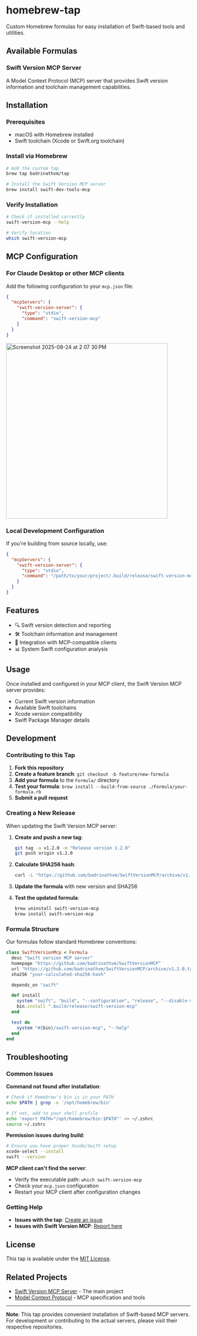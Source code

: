 # homebrew-tap

Custom Homebrew formulas for easy installation of Swift-based tools and utilities.

## Available Formulas

### Swift Version MCP Server

A Model Context Protocol (MCP) server that provides Swift version information and toolchain management capabilities.

## Installation

### Prerequisites

- macOS with Homebrew installed
- Swift toolchain (Xcode or Swift.org toolchain)

### Install via Homebrew

```bash
# Add the custom tap
brew tap badrinathvm/tap

# Install the Swift Version MCP server
brew install swift-dev-tools-mcp
```

### Verify Installation

```bash
# Check if installed correctly
swift-version-mcp --help

# Verify location
which swift-version-mcp
```

## MCP Configuration

### For Claude Desktop or other MCP clients

Add the following configuration to your `mcp.json` file:

```json
{
  "mcpServers": {
    "swift-version-server": {
      "type": "stdio",
      "command": "swift-version-mcp"
    }
  }
}
```

<img width="440" height="479" alt="Screenshot 2025-08-24 at 2 07 30 PM" src="https://github.com/user-attachments/assets/7452eb28-6fc7-45a6-916e-080f1dafd511" />


### Local Development Configuration

If you're building from source locally, use:

```json
{
  "mcpServers": {
    "swift-version-server": {
      "type": "stdio",
      "command": "/path/to/your/project/.build/release/swift-version-mcp"
    }
  }
}
```

## Features

- 🔍 Swift version detection and reporting
- 🛠️ Toolchain information and management
- 🔧 Integration with MCP-compatible clients
- 📊 System Swift configuration analysis

## Usage

Once installed and configured in your MCP client, the Swift Version MCP server provides:

- Current Swift version information
- Available Swift toolchains
- Xcode version compatibility
- Swift Package Manager details

## Development

### Contributing to this Tap

1. **Fork this repository**
2. **Create a feature branch**: `git checkout -b feature/new-formula`
3. **Add your formula** to the `Formula/` directory
4. **Test your formula**: `brew install --build-from-source ./Formula/your-formula.rb`
5. **Submit a pull request**

### Creating a New Release

When updating the Swift Version MCP server:

1. **Create and push a new tag**:
   ```bash
   git tag -a v1.2.0 -m "Release version 1.2.0"
   git push origin v1.2.0
   ```

2. **Calculate SHA256 hash**:
   ```bash
   curl -L "https://github.com/badrinathvm/SwiftVersionMCP/archive/v1.2.0.tar.gz" | shasum -a 256
   ```

3. **Update the formula** with new version and SHA256

4. **Test the updated formula**:
   ```bash
   brew uninstall swift-version-mcp
   brew install swift-version-mcp
   ```

### Formula Structure

Our formulas follow standard Homebrew conventions:

```ruby
class SwiftVersionMcp < Formula
  desc "Swift version MCP server"
  homepage "https://github.com/badrinathvm/SwiftVersionMCP"
  url "https://github.com/badrinathvm/SwiftVersionMCP/archive/v1.2.0.tar.gz"
  sha256 "your-calculated-sha256-hash"

  depends_on "swift"

  def install
    system "swift", "build", "--configuration", "release", "--disable-sandbox"
    bin.install ".build/release/swift-version-mcp"
  end

  test do
    system "#{bin}/swift-version-mcp", "--help"
  end
end
```

## Troubleshooting

### Common Issues

**Command not found after installation**:
```bash
# Check if Homebrew's bin is in your PATH
echo $PATH | grep -o '/opt/homebrew/bin'

# If not, add to your shell profile
echo 'export PATH="/opt/homebrew/bin:$PATH"' >> ~/.zshrc
source ~/.zshrc
```

**Permission issues during build**:
```bash
# Ensure you have proper Xcode/Swift setup
xcode-select --install
swift --version
```

**MCP client can't find the server**:
- Verify the executable path: `which swift-version-mcp`
- Check your `mcp.json` configuration
- Restart your MCP client after configuration changes

### Getting Help

- **Issues with the tap**: [Create an issue](https://github.com/badrinathvm/homebrew-tap/issues)
- **Issues with Swift Version MCP**: [Report here](https://github.com/badrinathvm/SwiftVersionMCP/issues)

## License

This tap is available under the [MIT License](LICENSE).

## Related Projects

- [Swift Version MCP Server](https://github.com/badrinathvm/SwiftVersionMCP) - The main project
- [Model Context Protocol](https://github.com/modelcontextprotocol) - MCP specification and tools

---

**Note**: This tap provides convenient installation of Swift-based MCP servers. For development or contributing to the actual servers, please visit their respective repositories.

